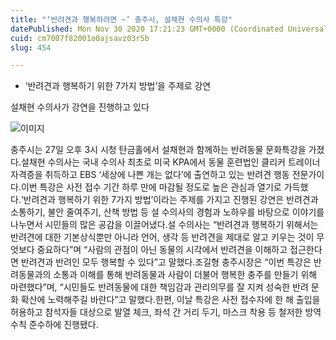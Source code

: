 ```yaml
---
title: "‘반려견과 행복하려면 ~’ 충주시, 설채현 수의사 특강"
datePublished: Mon Nov 30 2020 17:21:23 GMT+0000 (Coordinated Universal Time)
cuid: cm7007f82001o0ajsavz03r5b
slug: 454

---
```



- ‘반려견과 행복하기 위한 7가지 방법’을 주제로 강연

설채현 수의사가 강연을 진행하고 있다

![이미지](https://cdn.hashnode.com/res/hashnode/image/upload/v1739249430871/22efc251-fecb-4811-b86c-9a83a77f44f9.jpeg)

충주시는 27일 오후 3시 시청 탄금홀에서 설채현과 함께하는 반려동물 문화특강을 가졌다.설채현 수의사는 국내 수의사 최초로 미국 KPA에서 동물 훈련법인 클리커 트레이너 자격증을 취득하고 EBS ‘세상에 나쁜 개는 없다’에 출연하고 있는 반려견 행동 전문가이다.이번 특강은 사전 접수 기간 하루 만에 마감될 정도로 높은 관심과 열기로 가득했다.‘반려견과 행복하기 위한 7가지 방법’이라는 주제를 가지고 진행된 강연은 반려견과 소통하기, 불안 줄여주기, 산책 방법 등 설 수의사의 경험과 노하우를 바탕으로 이야기를 나누면서 시민들의 많은 공감을 이끌어냈다.설 수의사는 “반려견과 행복하기 위해서는 반려견에 대한 기본상식뿐만 아니라 언어, 생각 등 반려견을 제대로 알고 키우는 것이 무엇보다 중요하다”며 “사람의 관점이 아닌 동물의 시각에서 반려견을 이해하고 접근한다면 반려견과 반려인 모두 행복할 수 있다”고 말했다.조길형 충주시장은 “이번 특강은 반려동물과의 소통과 이해를 통해 반려동물과 사람이 더불어 행복한 충주를 만들기 위해 마련했다”며, “시민들도 반려동물에 대한 책임감과 관리의무를 잘 지켜 성숙한 반려 문화 확산에 노력해주길 바란다”고 말했다.한편, 이날 특강은 사전 접수자에 한 해 출입을 허용하고 참석자들 대상으로 발열 체크, 좌석 간 거리 두기, 마스크 착용 등 철저한 방역수칙 준수하에 진행됐다.